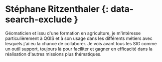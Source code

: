 # Stéphane Ritzenthaler {: data-search-exclude }

Géomaticien et issu d'une formation en agriculture, je m'intéresse particulièrement à QGIS et à son usage dans les différents métiers avec lesquels j'ai eu la chance de collaborer.
Je vois avant tous les SIG comme un outil support, toujours là pour faciliter et gagner en efficacité dans la réalisation d'autres missions plus thématiques.
